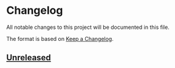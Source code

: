 # Changelog

All notable changes to this project will be documented in this file.

The format is based on [Keep a Changelog](https://keepachangelog.com/en/1.0.0/).


## [Unreleased]


[unreleased]: https://github.com/jcornaz/beancount-parser/compare/...HEAD

